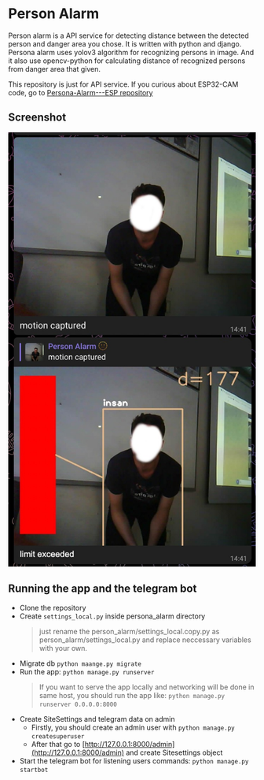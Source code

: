 # Person Alarm

Person alarm is a API service for detecting distance between the detected person and danger area you chose. It is written with python and django. Persona alarm uses yolov3 algorithm for recognizing persons in image. And it also use opencv-python for calculating distance of recognized persons from danger area that given.

This repository is just for API service. If you curious about ESP32-CAM code, go to [Persona-Alarm---ESP repository](https://github.com/umtdemr/Persona-Alarm---ESP)

## Screenshot

![Usage example](/public/person-alarm.jpeg)

## Running the app and the telegram bot

* Clone the repository
* Create ```settings_local.py``` inside persona_alarm directory
  > just rename the person_alarm/settings_local.copy.py as person_alarm/settings_local.py
  and replace neccessary variables with your own.
* Migrate db ```python maange.py migrate```
* Run the app: ```python manage.py runserver```
  > If you want to serve the app locally and networking will be done in same host, you should run the app like: ```python manage.py runserver 0.0.0.0:8000``` 
* Create SiteSettings and telegram data on admin
  * Firstly, you should create an admin user with ```python manage.py createsuperuser```
  * After that go to [http://127.0.0.1:8000/admin](http://127.0.0.1:8000/admin) and create Sitesettings object
* Start the telegram bot for listening users commands: ```python manage.py startbot```


